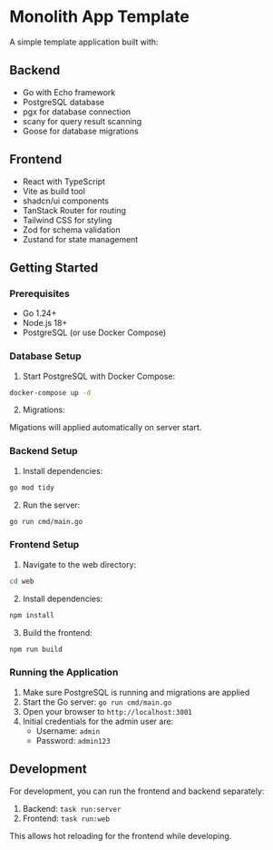 # Monolith App Template

A simple template application built with:

## Backend

- Go with Echo framework
- PostgreSQL database
- pgx for database connection
- scany for query result scanning
- Goose for database migrations

## Frontend

- React with TypeScript
- Vite as build tool
- shadcn/ui components
- TanStack Router for routing
- Tailwind CSS for styling
- Zod for schema validation
- Zustand for state management

## Getting Started

### Prerequisites

- Go 1.24+
- Node.js 18+
- PostgreSQL (or use Docker Compose)

### Database Setup

1. Start PostgreSQL with Docker Compose:

```bash
docker-compose up -d
```

2. Migrations:

Migations will applied automatically on server start.

### Backend Setup

1. Install dependencies:

```bash
go mod tidy
```

2. Run the server:

```bash
go run cmd/main.go
```

### Frontend Setup

1. Navigate to the web directory:

```bash
cd web
```

2. Install dependencies:

```bash
npm install
```

3. Build the frontend:

```bash
npm run build
```

### Running the Application

1. Make sure PostgreSQL is running and migrations are applied
2. Start the Go server: `go run cmd/main.go`
3. Open your browser to `http://localhost:3001`
4. Initial credentials for the admin user are:
   - Username: `admin`
   - Password: `admin123`

## Development

For development, you can run the frontend and backend separately:

1. Backend: `task run:server`
2. Frontend: `task run:web`

This allows hot reloading for the frontend while developing.
